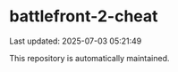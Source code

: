 # battlefront-2-cheat

Last updated: 2025-07-03 05:21:49

This repository is automatically maintained.
